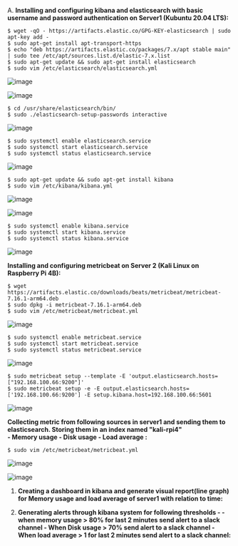 A. **Installing and configuring kibana and elasticsearch with basic username and password authentication on Server1 (Kubuntu 20.04 LTS):**

	$ wget -qO - https://artifacts.elastic.co/GPG-KEY-elasticsearch | sudo apt-key add -
 	$ sudo apt-get install apt-transport-https
 	$ echo "deb https://artifacts.elastic.co/packages/7.x/apt stable main" | sudo tee /etc/apt/sources.list.d/elastic-7.x.list
 	$ sudo apt-get update && sudo apt-get install elasticsearch
	$ sudo vim /etc/elasticsearch/elasticsearch.yml
	
![image](https://user-images.githubusercontent.com/34814966/146120647-128a81e0-cce2-491f-9464-318098618d52.png)

![image](https://user-images.githubusercontent.com/34814966/146120065-bb926ed9-4d2d-4ee1-bd18-56d88ab55d03.png)

	$ cd /usr/share/elasticsearch/bin/
	$ sudo ./elasticsearch-setup-passwords interactive
	
![image](https://user-images.githubusercontent.com/34814966/146123183-4339b342-3c2e-48c9-a489-dfa5a82ec7c2.png)

	$ sudo systemctl enable elasticsearch.service
	$ sudo systemctl start elasticsearch.service
	$ sudo systemctl status elasticsearch.service 
					
![image](https://user-images.githubusercontent.com/34814966/146002609-95035a94-9a71-4712-a99e-3581e4a4ee7a.png)
				
	$ sudo apt-get update && sudo apt-get install kibana
	$ sudo vim /etc/kibana/kibana.yml
	
![image](https://user-images.githubusercontent.com/34814966/146124181-e12f4210-1dc5-4d56-a290-3e8f87f61985.png)

![image](https://user-images.githubusercontent.com/34814966/146124747-2ed5d002-464c-4238-b1d2-eb356fe11f8d.png)

	$ sudo systemctl enable kibana.service
	$ sudo systemctl start kibana.service
	$ sudo systemctl status kibana.service

![image](https://user-images.githubusercontent.com/34814966/146047446-f16c0eb4-26cb-4ce5-95a5-80bd8a2f2dad.png)

  **Installing and configuring metricbeat on Server 2 (Kali Linux on Raspberry Pi 4B):**
	
	$ wget https://artifacts.elastic.co/downloads/beats/metricbeat/metricbeat-7.16.1-arm64.deb
   	$ sudo dpkg -i metricbeat-7.16.1-arm64.deb
	$ sudo vim /etc/metricbeat/metricbeat.yml

![image](https://user-images.githubusercontent.com/34814966/146139088-09dbb2bc-cf74-49a2-80ca-6aa2cfec081a.png)

	$ sudo systemctl enable metricbeat.service
	$ sudo systemctl start metricbeat.service 
	$ sudo systemctl status metricbeat.service 
	
![image](https://user-images.githubusercontent.com/34814966/146139429-704f40ac-17cf-4487-961c-60e22c5af13e.png)

	$ sudo metricbeat setup --template -E 'output.elasticsearch.hosts=["192.168.100.66:9200"]'
	$ sudo metricbeat setup -e -E output.elasticsearch.hosts=['192.168.100.66:9200'] -E setup.kibana.host=192.168.100.66:5601

![image](https://user-images.githubusercontent.com/34814966/146141272-9f634611-28e1-47cb-9039-ad4ffd0b1dbb.png)

  **Collecting metric from following sources in server1 and sending them to elasticsearch. Storing them in an index named "kali-rpi4"  
          - Memory usage 
          - Disk usage 
          - Load average :**

	$ sudo vim /etc/metricbeat/metricbeat.yml
	
![image](https://user-images.githubusercontent.com/34814966/146144672-c0155ef8-5366-47a8-934e-c41ae3f3281a.png)

![image](https://user-images.githubusercontent.com/34814966/146151003-49d03747-611f-48ad-9d43-21a304cf9317.png)

  
  
1. **Creating a dashboard in kibana and generate visual report(line graph) for Memory usage and load average of server1 with relation to time:**



2. **Generating alerts through kibana system for following thresholds - 
          - when memory usage > 80% for last 2 minutes send alert to a slack channel 
          - When Disk usage > 70% send alert to a slack channel 
          - When load average > 1 for last 2 minutes send alert to a slack channel:**
          
        

